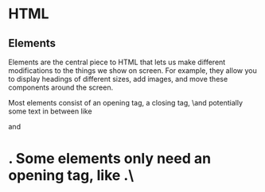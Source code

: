 # HTML
## Elements
Elements are the central piece to HTML that lets us make different modifications to the things we show on screen. For example, 
they allow you to display headings of different sizes, add images, and move these components around the screen. 

Most elements consist of an opening tag, a closing tag, \and potentially some text in between like <div> and <h1>.
Some elements only need an opening tag, like <img>.\
